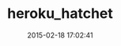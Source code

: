 ---
layout: post
title:  "heroku_hatchet"
repo:   "heroku/hatchet"
date:   2015-02-18 17:02:41
gemurl: https://github.com/heroku/hatchet
---
